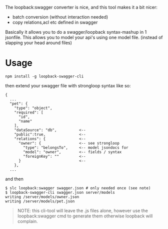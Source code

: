 The loopback:swagger converter is nice, and this tool makes it a bit nicer:

* batch conversion (without interaction needed)
* copy relations,acl etc defined in swagger

Basically it allows you to do a swagger/loopback syntax-mashup in 1 jsonfile.
This allows you to model your api's using one model file.
(instead of slapping your head around files)

# Usage

    npm install -g loopback-swagger-cli

then extend your swagger file with strongloop syntax like so:

    {
      ...
      "pet": {
        "type": "object",
        "required": [
          "id",
          "name"
        ],
        "dataSource": "db",          <--
        "public":true,               <--
        "relations": {               <--
          "owner": {                 <-- see strongloop 
            "type": "belongsTo",     <-- model jsondocs for
            "model": "owner",        <-- fields / syntax
            "foreignKey": ""         <--
          }                          <--
        },
      ...

and then
  
    $ slc loopback:swagger swagger.json # only needed once (see note)
    $ loopback-swagger-cli swagger.json server/models
    writing /server/models/owner.json
    writing /server/models/pet.json 

> NOTE: this cli-tool will leave the .js files alone, however use the loopback:swagger cmd
to generate them otherwise loopback will complain.
